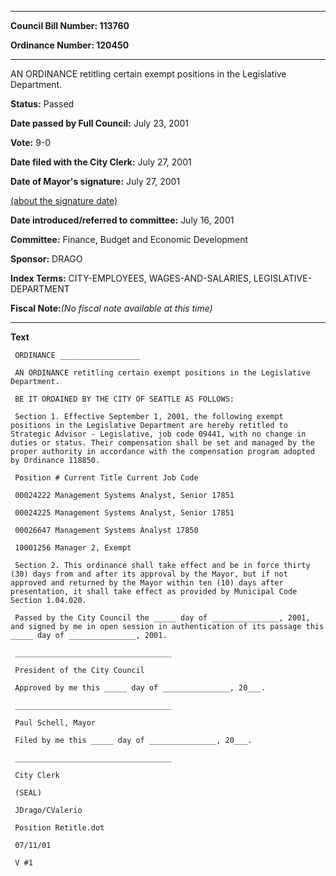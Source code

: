 

********

**Council Bill Number: 113760**
   
**Ordinance Number: 120450**
********

 AN ORDINANCE retitling certain exempt positions in the Legislative Department.

**Status:** Passed
   
**Date passed by Full Council:** July 23, 2001
   
**Vote:** 9-0
   
**Date filed with the City Clerk:** July 27, 2001
   
**Date of Mayor's signature:** July 27, 2001
   
[(about the signature date)](/~public/approvaldate.htm)
   
   
   
**Date introduced/referred to committee:** July 16, 2001
   
**Committee:** Finance, Budget and Economic Development
   
**Sponsor:** DRAGO
   
   
**Index Terms:** CITY-EMPLOYEES, WAGES-AND-SALARIES, LEGISLATIVE-DEPARTMENT

**Fiscal Note:**_(No fiscal note available at this time)_

********

**Text**
   
```
 ORDINANCE __________________

 AN ORDINANCE retitling certain exempt positions in the Legislative Department.

 BE IT ORDAINED BY THE CITY OF SEATTLE AS FOLLOWS:

 Section 1. Effective September 1, 2001, the following exempt positions in the Legislative Department are hereby retitled to Strategic Advisor - Legislative, job code 09441, with no change in duties or status. Their compensation shall be set and managed by the proper authority in accordance with the compensation program adopted by Ordinance 118850.

 Position # Current Title Current Job Code

 00024222 Management Systems Analyst, Senior 17851

 00024225 Management Systems Analyst, Senior 17851

 00026647 Management Systems Analyst 17850

 10001256 Manager 2, Exempt

 Section 2. This ordinance shall take effect and be in force thirty (30) days from and after its approval by the Mayor, but if not approved and returned by the Mayor within ten (10) days after presentation, it shall take effect as provided by Municipal Code Section 1.04.020.

 Passed by the City Council the _____ day of _______________, 2001, and signed by me in open session in authentication of its passage this _____ day of _______________, 2001.

 ___________________________________

 President of the City Council

 Approved by me this _____ day of _______________, 20___.

 ___________________________________

 Paul Schell, Mayor

 Filed by me this _____ day of _______________, 20___.

 ___________________________________

 City Clerk

 (SEAL)

 JDrago/CValerio

 Position Retitle.dot

 07/11/01

 V #1

```
